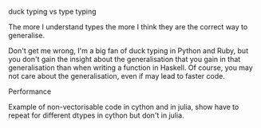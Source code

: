 duck typing vs type typing

The more I understand types the more I think they are the correct way to generalise.

Don't get me wrong, I'm a big fan of duck typing in Python and Ruby, but you don't gain the insight about the generalisation that you gain in that generalisation than when writing a function in Haskell. Of course, you may not care about the generalisation, even if may lead to faster code.



Performance

Example of non-vectorisable code in cython and in julia, show have to repeat for different dtypes in cython but don't in julia.


